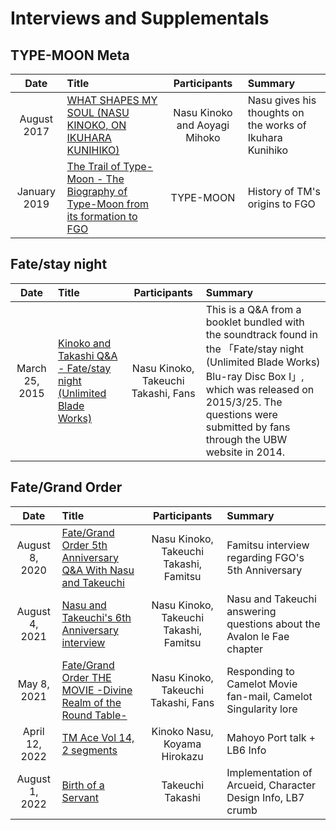 # Interviews and Supplementals

## TYPE-MOON Meta

| Date | Title | Participants | Summary |
|:--------:|:--------|:--------:|:--------|
| August 2017 | [WHAT SHAPES MY SOUL (NASU KINOKO, ON IKUHARA KUNIHIKO)](Interviews/eureka.md) | Nasu Kinoko and Aoyagi Mihoko | Nasu gives his thoughts on the works of Ikuhara Kunihiko |
| January 2019 | [The Trail of Type-Moon - The Biography of Type-Moon from its formation to FGO](Interviews/tm-trail.md) | TYPE-MOON | History of TM's origins to FGO |

## Fate/stay night 

| Date | Title | Participants | Summary |
|:--------:|:--------|:--------:|:--------|
| March 25, 2015 | [Kinoko and Takashi Q&A - Fate/stay night (Unlimited Blade Works)](Interviews/ubwqna.md) | Nasu Kinoko, Takeuchi Takashi, Fans | This is a Q&A from a booklet bundled with the soundtrack found in the 「Fate/stay night (Unlimited Blade Works) Blu-ray Disc Box I」, which was released on 2015/3/25. The questions were submitted by fans through the UBW website in 2014. | 

## Fate/Grand Order 

| Date | Title | Participants | Summary |
|:--------:|:--------|:--------:|:--------|
| August 8, 2020 | [Fate/Grand Order 5th Anniversary Q&A With Nasu and Takeuchi](Interviews/5thanni.md) | Nasu Kinoko, Takeuchi Takashi, Famitsu | Famitsu interview regarding FGO's 5th Anniversary | 
| August 4, 2021 | [Nasu and Takeuchi's 6th Anniversary interview](Interviews/6thanni.md) | Nasu Kinoko, Takeuchi Takashi, Famitsu | Nasu and Takeuchi answering questions about the Avalon le Fae chapter | 
| May 8, 2021 | [Fate/Grand Order THE MOVIE -Divine Realm of the Round Table-](Interviews/camelot-movies.md) | Nasu Kinoko, Takeuchi Takashi, Fans | Responding to Camelot Movie fan-mail, Camelot Singularity lore | 
| April 12, 2022 | [TM Ace Vol 14, 2 segments](Interviews/tmace14.md) | Kinoko Nasu, Koyama Hirokazu | Mahoyo Port talk + LB6 Info |
| August 1, 2022 | [Birth of a Servant](Interviews/birth-of-servant-takeuchi.md) | Takeuchi Takashi | Implementation of Arcueid, Character Design Info, LB7 crumb |



